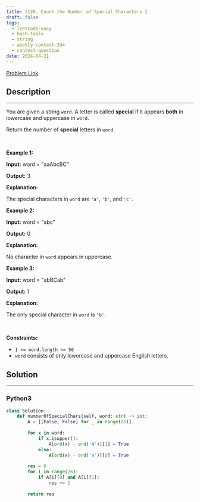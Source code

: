 ```yaml
---
title: 3120. Count the Number of Special Characters I
draft: false
tags: 
  - leetcode-easy
  - hash-table
  - string
  - weekly-contest-394
  - contest-question
date: 2024-04-21
---
```


[Problem Link](https://leetcode.com/problems/count-the-number-of-special-characters-i/)

## Description

---
<p>You are given a string <code>word</code>. A letter is called <strong>special</strong> if it appears <strong>both</strong> in lowercase and uppercase in <code>word</code>.</p>

<p>Return the number of<em> </em><strong>special</strong> letters in<em> </em><code>word</code>.</p>

<p>&nbsp;</p>
<p><strong class="example">Example 1:</strong></p>

<div class="example-block">
<p><strong>Input:</strong> <span class="example-io">word = &quot;aaAbcBC&quot;</span></p>

<p><strong>Output:</strong> <span class="example-io">3</span></p>

<p><strong>Explanation:</strong></p>

<p>The special characters in <code>word</code> are <code>&#39;a&#39;</code>, <code>&#39;b&#39;</code>, and <code>&#39;c&#39;</code>.</p>
</div>

<p><strong class="example">Example 2:</strong></p>

<div class="example-block">
<p><strong>Input:</strong> <span class="example-io">word = &quot;abc&quot;</span></p>

<p><strong>Output:</strong> <span class="example-io">0</span></p>

<p><strong>Explanation:</strong></p>

<p>No character in <code>word</code> appears in uppercase.</p>
</div>

<p><strong class="example">Example 3:</strong></p>

<div class="example-block">
<p><strong>Input:</strong> <span class="example-io">word = &quot;abBCab&quot;</span></p>

<p><strong>Output:</strong> 1</p>

<p><strong>Explanation:</strong></p>

<p>The only special character in <code>word</code> is <code>&#39;b&#39;</code>.</p>
</div>

<p>&nbsp;</p>
<p><strong>Constraints:</strong></p>

<ul>
	<li><code>1 &lt;= word.length &lt;= 50</code></li>
	<li><code>word</code> consists of only lowercase and uppercase English letters.</li>
</ul>


## Solution

---
### Python3
``` py title='count-the-number-of-special-characters-i'
class Solution:
    def numberOfSpecialChars(self, word: str) -> int:
        A = [[False, False] for _ in range(26)]
        
        for x in word:
            if x.isupper():
                A[ord(x) - ord('A')][1] = True
            else:
                A[ord(x) - ord('a')][0] = True
        
        res = 0
        for i in range(26):
            if A[i][0] and A[i][1]:
                res += 1
        
        return res
```

